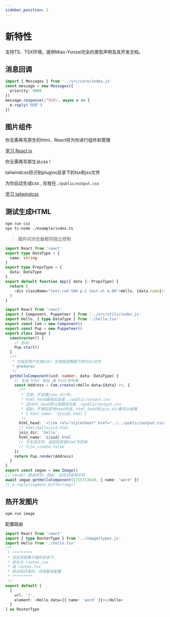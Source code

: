 ```yaml
---
sidebar_position: 2
---
```


# 新特性

支持TS、TSX环境，提供Miao-Yunzai完全的类型声明及其开发文档。

## 消息回调

```ts
import { Messages } from '../src/core/index.js'
const message = new Messages({
  priority: 9000
})
message.response(/^你好/, async e => {
  e.reply('你好')
})
```

##  图片组件

你无需再写原生的html，React将为你进行组件和管理

[学习 React.js](https://react.docschina.org/)

你无需再写原生从css !

tailwindcss将识别plugins目录下的tsx和jsx文件

为你自动生成css , 存放在`./public/output.css`

[学习 tailwindcss](https://www.tailwindcss.cn/)

## 测试生成HTML

```sh
npm run css
npx ts-node ./example/index.ts
```

> 插件间浏览器都将独立控制


```ts
import React from 'react'
export type DataType = {
  name: string
}
export type PropsType = {
  data: DataType
}
export default function App({ data }: PropsType) {
  return (
    <div className="text-red-500 p-2 text-xl m-80">Hello, {data.name}!</div>
  )
}

```


```ts
import React from 'react'
import { Component, Puppeteer } from '../src/utils/index.js'
import Hello, { type DataType } from './hello.tsx'
export const Com = new Component()
export const Pup = new Puppeteer()
export class Image {
  constructor() {
    // 启动
    Pup.start()
  }
  /**
   * 为指定用户生成html 生成指定数据下的html文件
   * @returns
   */
  getHelloComponent(uid: number, data: DataType) {
    // 生成 html 地址 或 html字符串
    const Address = Com.create(<Hello data={data} />, {
      /**
       * 注意，不设置json_dir时，
       * html_head路径应该是../public/output.css
       * 且html_head默认值路径也是../public/output.css
       * 因此，不增加其他head的话，html_head和join_dir都可以省略
       * { html_name: `${uid}.html`}
       */
      html_head: `<link rel="stylesheet" href="../../public/output.css"></link>`,
      // html/hello/uid.html
      join_dir: 'hello',
      html_name: `${uid}.html`
      // 不生成文件，返回的将是html字符串
      // file_create:false
    })
    return Pup.render(Address)
  }
}
export const imgae = new Image()
// render 是异步的，因此  此处也是异步的
await imgae.getHelloComponent(1715713638, { name: 'word' })
// e.reply(segment.buffer(img))

```

##  热开发图片

```sh
npm run image
```

配置路由

```ts
import React from 'react'
import { type RouterType } from '../image/types.js'
import Hello from './hello.tsx'
/**
 * *********
 * 该应该放置于插件目录下，
 * 命名为 routes.jsx
 * 或 routes.tsx
 * 启动热开发时，将读取该配置
 * *********
 */
export default [
  {
    url: '/',
    element: <Hello data={{ name: 'word' }}></Hello>
  }
] as RouterType

```